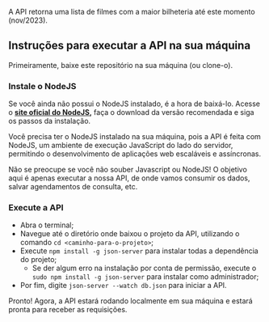 A API retorna uma lista de filmes com a maior bilheteria até este momento (nov/2023).

## Instruções para executar a API na sua máquina

Primeiramente, baixe este repositório na sua máquina (ou clone-o).

### Instale o NodeJS

Se você ainda não possui o NodeJS instalado, é a hora de baixá-lo. Acesse o **[site oficial do NodeJS](https://nodejs.org/),** faça o download da versão recomendada e siga os passos da instalação.

Você precisa ter o NodeJS instalado na sua máquina, pois a API é feita com NodeJS, um ambiente de execução JavaScript do lado do servidor, permitindo o desenvolvimento de aplicações web escaláveis e assíncronas.

Não se preocupe se você não souber Javascript ou NodeJS! O objetivo aqui é apenas executar a nossa API, de onde vamos consumir os dados, salvar agendamentos de consulta, etc.

### Execute a API

- Abra o terminal;
- Navegue até o diretório onde baixou o projeto da API, utilizando o comando `cd <caminho-para-o-projeto>`;
- Execute `npm install -g json-server` para instalar todas a dependência do projeto;
    - Se der algum erro na instalação por conta de permissão, execute o `sudo npm install -g json-server` para instalar como administrador;
- Por fim, digite `json-server --watch db.json` para iniciar a API.

Pronto! Agora, a API estará rodando localmente em sua máquina e estará pronta para receber as requisições.
